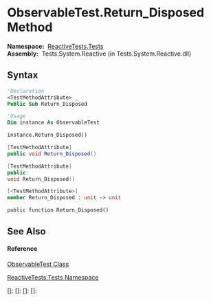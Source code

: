 # ObservableTest.Return\_Disposed Method

**Namespace:**  [ReactiveTests.Tests](ReactiveTests.Tests\ReactiveTests.Tests.md)  
**Assembly:**  Tests.System.Reactive (in Tests.System.Reactive.dll)

## Syntax

```vb
'Declaration
<TestMethodAttribute> _
Public Sub Return_Disposed
```

```vb
'Usage
Dim instance As ObservableTest

instance.Return_Disposed()
```

```csharp
[TestMethodAttribute]
public void Return_Disposed()
```

```c++
[TestMethodAttribute]
public:
void Return_Disposed()
```

```fsharp
[<TestMethodAttribute>]
member Return_Disposed : unit -> unit 
```

```jscript
public function Return_Disposed()
```

## See Also

#### Reference

[ObservableTest Class](ObservableTest\ObservableTest.md)

[ReactiveTests.Tests Namespace](ReactiveTests.Tests\ReactiveTests.Tests.md)

[]: 
[]: 
[]: 
[]: 